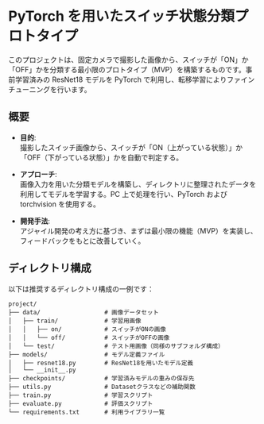 # PyTorch を用いたスイッチ状態分類プロトタイプ

このプロジェクトは、固定カメラで撮影した画像から、スイッチが「ON」か「OFF」かを分類する最小限のプロトタイプ（MVP）を構築するものです。事前学習済みの ResNet18 モデルを PyTorch で利用し、転移学習によりファインチューニングを行います。

## 概要

- **目的**:  
  撮影したスイッチ画像から、スイッチが「ON（上がっている状態）」か「OFF（下がっている状態）」かを自動で判定する。

- **アプローチ**:  
  画像入力を用いた分類モデルを構築し、ディレクトリに整理されたデータを利用してモデルを学習する。PC 上で処理を行い、PyTorch および torchvision を使用する。

- **開発手法**:  
  アジャイル開発の考え方に基づき、まずは最小限の機能（MVP）を実装し、フィードバックをもとに改善していく。

## ディレクトリ構成

以下は推奨するディレクトリ構成の一例です：

```plaintext
project/
├── data/                  # 画像データセット
│   ├── train/             # 学習用画像
│   │   ├── on/            # スイッチがONの画像
│   │   └── off/           # スイッチがOFFの画像
│   └── test/              # テスト用画像（同様のサブフォルダ構成）
├── models/                # モデル定義ファイル
│   ├── resnet18.py        # ResNet18を用いたモデル定義
│   └── __init__.py
├── checkpoints/           # 学習済みモデルの重みの保存先
├── utils.py               # Datasetクラスなどの補助関数
├── train.py               # 学習スクリプト
├── evaluate.py            # 評価スクリプト
└── requirements.txt       # 利用ライブラリ一覧
```

